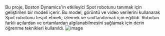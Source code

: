 Bu proje, Boston Dynamics'in etkileyici Spot robotunu tanımak için geliştirilen bir modeli içerir. Bu model, görüntü ve video verilerini kullanarak Spot robotunu tespit etmek, izlemek ve sınıflandırmak için eğitildi. Robotun farklı açılardan ve ortamlardan algılanabilmesini sağlamak için derin öğrenme teknikleri kullanıldı. 
![image](https://github.com/ilknurkoparir/object-recognition/assets/129418387/fcbc70b5-2e09-411a-b486-bf4d9db3847d)
